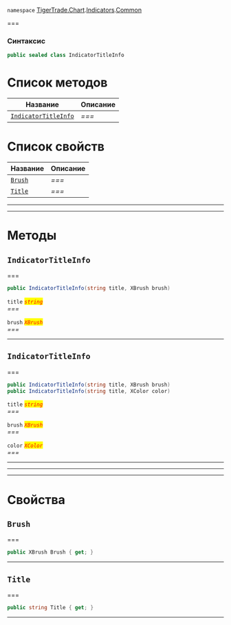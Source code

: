 
`namespace` [TigerTrade.Chart](../../../TigerTrade.Chart.md).[Indicators](../../../TigerTrade.Chart/Indicators.md).[Common](../../../TigerTrade.Chart/Indicators/Common.md)


===

### Синтаксис
```csharp
public sealed class IndicatorTitleInfo
```


# Список методов
| Название | Описание |
| --- | --- |
| [`IndicatorTitleInfo`](#method-indicatortitleinfo) | *===* |

# Список свойств
| Название | Описание |
| --- | --- |
| [`Brush`](#property-brush) | *===* |
| [`Title`](#property-title) | *===* |





***  
***  
# Методы

## `IndicatorTitleInfo`<a href="method-indicatortitleinfo" id="method-indicatortitleinfo"></a>
===
```csharp
public IndicatorTitleInfo(string title, XBrush brush)
```

`title` <mark style="color:red;">*`string`*</mark>  
 *===*  

`brush` <mark style="color:red;">*`XBrush`*</mark>  
 *===*  


***  

## `IndicatorTitleInfo`<a href="method-indicatortitleinfo" id="method-indicatortitleinfo"></a>
===
```csharp
public IndicatorTitleInfo(string title, XBrush brush)
public IndicatorTitleInfo(string title, XColor color)
```

`title` <mark style="color:red;">*`string`*</mark>  
 *===*  

`brush` <mark style="color:red;">*`XBrush`*</mark>  
 *===*  

`color` <mark style="color:red;">*`XColor`*</mark>  
 *===*  


***  
***  
 ***  
# Свойства

## `Brush`<a href="property-brush" id="property-brush"></a>
===
```csharp
public XBrush Brush { get; }
```  
***

## `Title`<a href="property-title" id="property-title"></a>
===
```csharp
public string Title { get; }
```  
***

